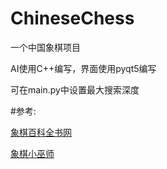 # ChineseChess
<p>一个中国象棋项目</p>
<p>AI使用C++编写，界面使用pyqt5编写</p>
<p>可在main.py中设置最大搜索深度</p>

#参考:
<p><a href='http://www.xqbase.com/index.htm'>象棋百科全书网</a></p>
<p><a href='http://www.xqbase.com/resource.htm'>象棋小巫师</a></p>

 
